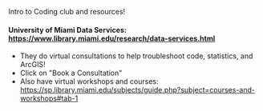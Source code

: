 Intro to Coding club and resources!

#### University of Miami Data Services: https://www.library.miami.edu/research/data-services.html
 - They do virtual consultations to help troubleshoot code, statistics, and ArcGIS!
 - Click on "Book a Consultation"
 - Also have virtual workshops and courses: https://sp.library.miami.edu/subjects/guide.php?subject=courses-and-workshops#tab-1
 



